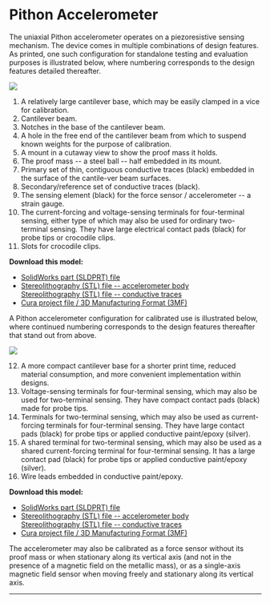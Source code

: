 # Pithon Accelerometer

The uniaxial Pithon accelerometer operates on a piezoresistive sensing mechanism. The device comes in multiple combinations of design features. As printed, one such configuration for standalone testing and evaluation purposes is illustrated below, where numbering corresponds to the design features detailed thereafter.

![](https://raw.githubusercontent.com/keeganmjgreen/3D-Printed-Sensors-Manual-Demo/main/img/Pithon-Accelerometer/mid_str_4T_sensing_and_elem-Render.svg)

 1. A relatively large cantilever base, which may be easily clamped in a vice for calibration.
 2. Cantilever beam.
 3. Notches in the base of the cantilever beam.
 4. A hole in the free end of the cantilever beam from which to suspend known weights for the purpose of calibration.
 5. A mount in a cutaway view to show the proof mass it holds.
 6. The proof mass -- a steel ball -- half embedded in its mount.
 7. Primary set of thin, contiguous conductive traces (black) embedded in the surface of the cantile-ver beam surfaces.
 8. Secondary/reference set of conductive traces (black).
 9. The sensing element (black) for the force sensor / accelerometer -- a strain gauge.
10.	The current-forcing and voltage-sensing terminals for four-terminal sensing, either type of which may also be used for ordinary two-terminal sensing. They have large electrical contact pads (black) for probe tips or crocodile clips.
11.	Slots for crocodile clips.

**Download this model:**

 -  [SolidWorks part (SLDPRT) file](https://raw.githubusercontent.com/keeganmjgreen/3D-Printed-Sensors-Development-Platform/main/Development-Kit/Pithon%20Force%20Sensor,%20Accelerometer/mid_str_4T_sensing_and_elem.SLDPRT)
 -  [Stereolithography (STL) file -- accelerometer body](https://raw.githubusercontent.com/keeganmjgreen/3D-Printed-Sensors-Development-Platform/main/Development-Kit/Pithon%20Force%20Sensor,%20Accelerometer/mid_str_4T_sensing.SLDPRT) \
    [Stereolithography (STL) file -- conductive traces](https://raw.githubusercontent.com/keeganmjgreen/3D-Printed-Sensors-Development-Platform/main/Development-Kit/Pithon%20Force%20Sensor,%20Accelerometer/mid_str_4T_sensing_elem.SLDPRT)
 -  [Cura project file / 3D Manufacturing Format (3MF)](https://raw.githubusercontent.com/keeganmjgreen/3D-Printed-Sensors-Development-Platform/main/Development-Kit/Pithon%20Force%20Sensor,%20Accelerometer/mid_str_4T_sensing_and_elem.3mf)

A Pithon accelerometer configuration for calibrated use is illustrated below, where continued numbering corresponds to the design features thereafter that stand out from above.

![](https://raw.githubusercontent.com/keeganmjgreen/3D-Printed-Sensors-Manual-Demo/main/img/Pithon-Accelerometer/mid_str_4T_sensing_1_and_elem-Render.svg)

12.	A more compact cantilever base for a shorter print time, reduced material consumption, and more convenient implementation within designs.
13.	Voltage-sensing terminals for four-terminal sensing, which may also be used for two-terminal sensing. They have compact contact pads (black) made for probe tips.
14.	Terminals for two-terminal sensing, which may also be used as current-forcing terminals for four-terminal sensing. They have large contact pads (black) for probe tips or applied conductive paint/epoxy (silver).
15.	A shared terminal for two-terminal sensing, which may also be used as a shared current-forcing terminal for four-terminal sensing. It has a large contact pad (black) for probe tips or applied conductive paint/epoxy (silver).
16.	Wire leads embedded in conductive paint/epoxy.

**Download this model:**

 -  [SolidWorks part (SLDPRT) file](https://raw.githubusercontent.com/keeganmjgreen/3D-Printed-Sensors-Development-Platform/main/Development-Kit/Pithon%20Force%20Sensor,%20Accelerometer/mid_str_4T_sensing_1_and_elem.SLDPRT)
 -  [Stereolithography (STL) file -- accelerometer body](https://raw.githubusercontent.com/keeganmjgreen/3D-Printed-Sensors-Development-Platform/main/Development-Kit/Pithon%20Force%20Sensor,%20Accelerometer/mid_str_4T_sensing_1.SLDPRT) \
    [Stereolithography (STL) file -- conductive traces](https://raw.githubusercontent.com/keeganmjgreen/3D-Printed-Sensors-Development-Platform/main/Development-Kit/Pithon%20Force%20Sensor,%20Accelerometer/mid_str_4T_sensing_1_elem.SLDPRT)
 -  [Cura project file / 3D Manufacturing Format (3MF)](https://raw.githubusercontent.com/keeganmjgreen/3D-Printed-Sensors-Development-Platform/main/Development-Kit/Pithon%20Force%20Sensor,%20Accelerometer/mid_str_4T_sensing_1_and_elem.3mf)

The accelerometer may also be calibrated as a force sensor without its proof mass or when stationary along its vertical axis (and not in the presence of a magnetic field on the metallic mass), or as a single-axis magnetic field sensor when moving freely and stationary along its vertical axis.

----
